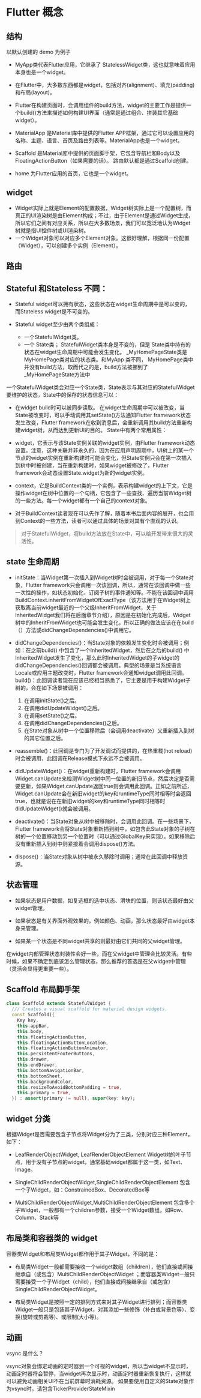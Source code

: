 # Flutter 概念

## 结构

以默认创建的 demo 为例子

- MyApp类代表Flutter应用，它继承了 StatelessWidget类，这也就意味着应用本身也是一个widget。

- 在Flutter中，大多数东西都是widget，包括对齐(alignment)、填充(padding)和布局(layout)。

- Flutter在构建页面时，会调用组件的build方法，widget的主要工作是提供一个build()方法来描述如何构建UI界面（通常是通过组合、拼装其它基础widget）。

- MaterialApp 是Material库中提供的Flutter APP框架，通过它可以设置应用的名称、主题、语言、首页及路由列表等。MaterialApp也是一个widget。

- Scaffold 是Material库中提供的页面脚手架，它包含导航栏和Body以及FloatingActionButton（如果需要的话）。 路由默认都是通过Scaffold创建。

- home 为Flutter应用的首页，它也是一个widget。

## widget

- Widget实际上就是Element的配置数据，Widget树实际上是一个配置树，而真正的UI渲染树是由Element构成；不过，由于Element是通过Widget生成，所以它们之间有对应关系，所以在大多数场景，我们可以宽泛地认为Widget树就是指UI控件树或UI渲染树。
- 一个Widget对象可以对应多个Element对象。这很好理解，根据同一份配置（Widget），可以创建多个实例（Element）。

## 路由

## Stateful 和Stateless 不同：

- Stateful widget可以拥有状态，这些状态在widget生命周期中是可以变的，而Stateless widget是不可变的。

- Stateful widget至少由两个类组成：

  - 一个StatefulWidget类。
  - 一个 State类； StatefulWidget类本身是不变的，但是 State类中持有的状态在widget生命周期中可能会发生变化。
_MyHomePageState类是MyHomePage类对应的状态类。和MyApp 类不同， MyHomePage类中并没有build方法，取而代之的是，build方法被挪到了_MyHomePageState方法中

一个StatefulWidget类会对应一个State类，State表示与其对应的StatefulWidget要维护的状态，State中的保存的状态信息可以：

- 在widget build时可以被同步读取。
在widget生命周期中可以被改变，当State被改变时，可以手动调用其setState()方法通知Flutter framework状态发生改变，Flutter framework在收到消息后，会重新调用其build方法重新构建widget树，从而达到更新UI的目的。
State中有两个常用属性：

- widget，它表示与该State实例关联的widget实例，由Flutter framework动态设置。注意，这种关联并非永久的，因为在应用声明周期中，UI树上的某一个节点的widget实例在重新构建时可能会变化，但State实例只会在第一次插入到树中时被创建，当在重新构建时，如果widget被修改了，Flutter framework会动态设置State.widget为新的widget实例。

- context，它是BuildContext类的一个实例，表示构建widget的上下文，它是操作widget在树中位置的一个句柄，它包含了一些查找、遍历当前Widget树的一些方法。每一个widget都有一个自己的context对象。

- 对于BuildContext读者现在可以先作了解，随着本书后面内容的展开，也会用到Context的一些方法，读者可以通过具体的场景对其有个直观的认识。

> 对于StatefulWidget，将build方法放在State中，可以给开发带来很大的灵活性。

## state 生命周期

- initState：当Widget第一次插入到Widget树时会被调用，对于每一个State对象，Flutter framework只会调用一次该回调，所以，通常在该回调中做一些一次性的操作，如状态初始化、订阅子树的事件通知等。不能在该回调中调用BuildContext.inheritFromWidgetOfExactType（该方法用于在Widget树上获取离当前widget最近的一个父级InheritFromWidget，关于InheritedWidget我们将在后面章节介绍），原因是在初始化完成后，Widget树中的InheritFromWidget也可能会发生变化，所以正确的做法应该在在build（）方法或didChangeDependencies()中调用它。

- didChangeDependencies()：当State对象的依赖发生变化时会被调用；例如：在之前build() 中包含了一个InheritedWidget，然后在之后的build() 中InheritedWidget发生了变化，那么此时InheritedWidget的子widget的didChangeDependencies()回调都会被调用。典型的场景是当系统语言Locale或应用主题改变时，Flutter framework会通知widget调用此回调。
build()：此回调读者现在应该已经相当熟悉了，它主要是用于构建Widget子树的，会在如下场景被调用：

    1. 在调用initState()之后。
    2. 在调用didUpdateWidget()之后。
    3. 在调用setState()之后。
    4. 在调用didChangeDependencies()之后。
    5. 在State对象从树中一个位置移除后（会调用deactivate）又重新插入到树的其它位置之后。

- reassemble()：此回调是专门为了开发调试而提供的，在热重载(hot reload)时会被调用，此回调在Release模式下永远不会被调用。

- didUpdateWidget()：在widget重新构建时，Flutter framework会调用Widget.canUpdate来检测Widget树中同一位置的新旧节点，然后决定是否需要更新，如果Widget.canUpdate返回true则会调用此回调。正如之前所述，Widget.canUpdate会在新旧widget的key和runtimeType同时相等时会返回true，也就是说在在新旧widget的key和runtimeType同时相等时didUpdateWidget()就会被调用。

- deactivate()：当State对象从树中被移除时，会调用此回调。在一些场景下，Flutter framework会将State对象重新插到树中，如包含此State对象的子树在树的一个位置移动到另一个位置时（可以通过GlobalKey来实现）。如果移除后没有重新插入到树中则紧接着会调用dispose()方法。

- dispose()：当State对象从树中被永久移除时调用；通常在此回调中释放资源。

## 状态管理

- 如果状态是用户数据，如复选框的选中状态、滑块的位置，则该状态最好由父widget管理。

- 如果状态是有关界面外观效果的，例如颜色、动画，那么状态最好由widget本身来管理。

- 如果某一个状态是不同widget共享的则最好由它们共同的父widget管理。

在widget内部管理状态封装性会好一些，而在父widget中管理会比较灵活。有些时候，如果不确定到底该怎么管理状态，那么推荐的首选是在父widget中管理（灵活会显得更重要一些）。

## Scaffold 布局脚手架

```dart
class Scaffold extends StatefulWidget {
  /// Creates a visual scaffold for material design widgets.
  const Scaffold({
    Key key,
    this.appBar,
    this.body,
    this.floatingActionButton,
    this.floatingActionButtonLocation,
    this.floatingActionButtonAnimator,
    this.persistentFooterButtons,
    this.drawer,
    this.endDrawer,
    this.bottomNavigationBar,
    this.bottomSheet,
    this.backgroundColor,
    this.resizeToAvoidBottomPadding = true,
    this.primary = true,
  }) : assert(primary != null), super(key: key);
```

## widget 分类

根据Widget是否需要包含子节点将Widget分为了三类，分别对应三种Element，如下：

- LeafRenderObjectWidget, LeafRenderObjectElement Widget树的叶子节点，用于没有子节点的widget，通常基础widget都属于这一类，如Text、Image。

- SingleChildRenderObjectWidget,SingleChildRenderObjectElement 包含一个子Widget，如：ConstrainedBox、DecoratedBox等

- MultiChildRenderObjectWidget,MultiChildRenderObjectElement 包含多个子Widget，一般都有一个children参数，接受一个Widget数组。如Row、Column、Stack等

## 布局类和容器类的 widget

容器类Widget和布局类Widget都作用于其子Widget，不同的是：

- 布局类Widget一般都需要接收一个widget数组（children），他们直接或间接继承自（或包含）MultiChildRenderObjectWidget ；而容器类Widget一般只需要接受一个子Widget（child），他们直接或间接继承自（或包含）SingleChildRenderObjectWidget。

- 布局类Widget是按照一定的排列方式来对其子Widget进行排列；而容器类Widget一般只是包装其子Widget，对其添加一些修饰（补白或背景色等）、变换(旋转或剪裁等)、或限制(大小等)。

## 动画

vsync 是什么？

vsync对象会绑定动画的定时器到一个可视的widget，所以当widget不显示时，动画定时器将会暂停，当widget再次显示时，动画定时器重新恢复执行，这样就可以避免动画相关UI不在当前屏幕时消耗资源。 如果要使用自定义的State对象作为vsync时，请包含TickerProviderStateMixin